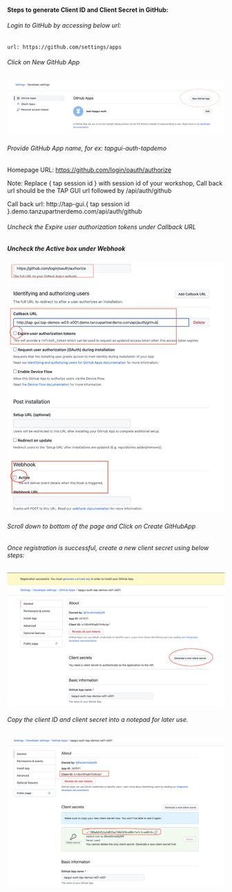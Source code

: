 #### Steps to generate Client ID and Client Secret in GitHub: 

###### Login to GitHub by accessing below url: 

```dashboard:open-url
url: https://github.com/settings/apps
```

###### Click on New GitHub App

![GitHub](github-1.png)

###### Provide GitHub App name, for ex: tapgui-auth-tapdemo

Homepage URL: https://github.com/login/oauth/authorize

Note: Replace { tap session id } with session id of your workshop, Call back url should be the TAP GUI url followed by /api/auth/github

Call back url: http://tap-gui.{ tap session id }.demo.tanzupartnerdemo.com/api/auth/github
  
###### Uncheck the Expire user authorization tokens under Callback URL

##### Uncheck the Active box under Webhook

![GitHub](github-2.png)

###### Scroll down to bottom of the page and Click on Create GitHubApp

###### Once registration is successful, create a new client secret using below steps: 

![GitHub](github-3.png)

###### Copy the client ID and client secret into a notepad for later use. 

![GitHub](github-4.png)
